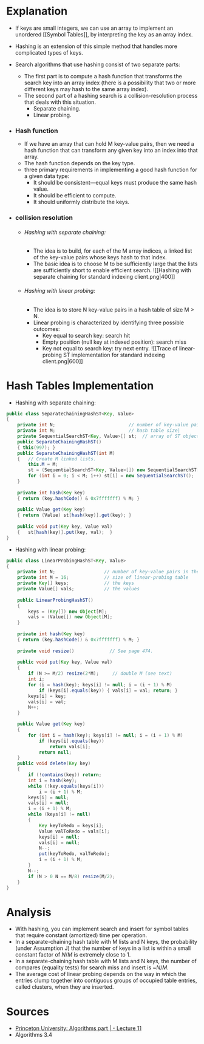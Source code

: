 # Explanation
+ If keys are small integers, we can use an array to implement an unordered [[Symbol Tables]], by interpreting the key as an array index.
+ Hashing is an extension of this simple method that handles more complicated types of keys. 
+ Search algorithms that use hashing consist of two separate parts: 
	+ The first part is to compute a hash function that transforms the search key into an array index (there is a possibility that two or more different keys may hash to the same array index).
	+ The second part of a hashing search is a collision-resolution process that deals with this situation.
		+ Separate chaining.
		+ Linear probing.

+ ### Hash function
	+ If we have an array that can hold M key-value pairs, then we need a hash function that can transform any given key into an index into that array. 
	+ The hash function depends on the key type.
	+ three primary requirements in implementing a good hash function for a given data type: 
		+ It should be consistent—equal keys must produce the same hash value. 
		+ It should be efficient to compute. 
		+ It should uniformly distribute the keys.
+ ### collision resolution
	+ ###### Hashing with separate chaining:
		+ The idea is to build, for each of the M array indices, a linked list of the key-value pairs whose keys hash to that index.
		+ The basic idea is to choose M to be sufficiently large that the lists are sufficiently short to enable efficient search.
			![[Hashing with separate chaining for standard indexing client.png|400]]
	+ ###### Hashing with linear probing:
		+ The idea is to store N key-value pairs in a hash table of size M > N.
		+ Linear probing is characterized by identifying three possible outcomes:
			+ Key equal to search key: search hit
			+ Empty position (null key at indexed position): search miss
			+ Key not equal to search key: try next entry.
		![[Trace of linear-probing ST implementation for standard indexing client.png|600]]
# Hash Tables Implementation
+ Hashing with separate chaining:
```java
public class SeparateChainingHashST<Key, Value>
{
	private int N;                           // number of key-value pairs
	private int M;                           // hash table size|
	private SequentialSearchST<Key, Value>[] st;  // array of ST objects
	public SeparateChainingHashST() 
	{ this(997); } 
	public SeparateChainingHashST(int M)
	{   // Create M linked lists.
		this.M = M; 
		st = (SequentialSearchST<Key, Value>[]) new SequentialSearchST[M]; 
		for (int i = 0; i < M; i++) st[i] = new SequentialSearchST(); 
	} 
	
	private int hash(Key key)
	{ return (key.hashCode() & 0x7fffffff) % M; } 
	
	public Value get(Key key)
	{ return (Value) st[hash(key)].get(key); } 
	
	public void put(Key key, Value val)
	{   st[hash(key)].put(key, val);  }
}
```

+ Hashing with linear probing:
```java
public class LinearProbingHashST<Key, Value>
{
	private int N;                  // number of key-value pairs in the table
	private int M = 16;             // size of linear-probing table
	private Key[] keys;             // the keys
	private Value[] vals;           // the values
	
	public LinearProbingHashST()
	{
		keys = (Key[]) new Object[M];
		vals = (Value[]) new Object[M];
	}
	
	private int hash(Key key)
	{ return (key.hashCode() & 0x7fffffff) % M; }
	
	private void resize()             // See page 474.
	
	public void put(Key key, Value val)
	{
		if (N >= M/2) resize(2*M);     // double M (see text)
		int i;
		for (i = hash(key); keys[i] != null; i = (i + 1) % M)
			if (keys[i].equals(key)) { vals[i] = val; return; }
		keys[i] = key;
		vals[i] = val;
		N++;
	}

	public Value get(Key key)
	{
		for (int i = hash(key); keys[i] != null; i = (i + 1) % M)
			if (keys[i].equals(key))
				return vals[i];
			return null;
	}
	public void delete(Key key) 
	{ 
		if (!contains(key)) return; 
		int i = hash(key); 
		while (!key.equals(keys[i])) 
			i = (i + 1) % M; 
		keys[i] = null; 
		vals[i] = null; 
		i = (i + 1) % M; 
		while (keys[i] != null) 
		{ 
			Key keyToRedo = keys[i]; 
			Value valToRedo = vals[i]; 
			keys[i] = null; 
			vals[i] = null; 
			N--; 
			put(keyToRedo, valToRedo); 
			i = (i + 1) % M; 
		} 
		N--; 
		if (N > 0 N == M/8) resize(M/2); 
	}
}
```
# Analysis
+ With hashing, you can implement search and insert for symbol tables that require constant (amortized) time per operation.
+ In a separate-chaining hash table with M lists and N keys, the probability (under Assumption J) that the number of keys in a list is within a small constant factor of $N/M$ is extremely close to 1.
+ In a separate-chaining hash table with M lists and N keys, the number of compares (equality tests) for search miss and insert is ~$N/M$.
+ The average cost of linear probing depends on the way in which the entries clump together into contiguous groups of occupied table entries, called clusters, when they are inserted.
# Sources
+ [Princeton University: Algorithms part | - Lecture 11 ](https://www.coursera.org/learn/algorithms-part1/lecture/CMLqa/hash-tables)
+ Algorithms 3.4